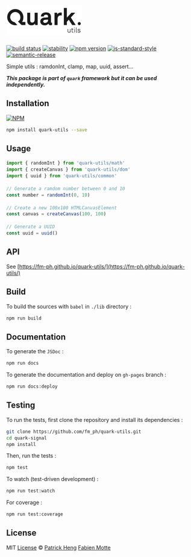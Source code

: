 # [<img src="logo.png" alt="quark-utils" width="200">](https://github.com/fm-ph/quark-utils)

[![build status][travis-image]][travis-url]
[![stability][stability-image]][stability-url]
[![npm version][npm-image]][npm-url]
[![js-standard-style][standard-image]][standard-url]
[![semantic-release][semantic-release-image]][semantic-release-url]

Simple utils : ramdonInt, clamp, map, uuid, assert...

___This package is part of `quark` framework but it can be used independently.___

## Installation

[![NPM](https://nodei.co/npm/quark-utils.png)](https://www.npmjs.com/package/quark-utils)

```sh
npm install quark-utils --save
```

## Usage

```js
import { randomInt } from 'quark-utils/math'
import { createCanvas } from 'quark-utils/dom'
import { uuid } from 'quark-utils/common'

// Generate a ramdom number between 0 and 10
const number = randomInt(0, 10)

// Create a new 100x100 HTMLCanvasElement
const canvas = createCanvas(100, 100)

// Generate a UUID
const uuid = uuid()
```

## API

See [https://fm-ph.github.io/quark-utils/](https://fm-ph.github.io/quark-utils/)

## Build

To build the sources with `babel` in `./lib` directory :

```sh
npm run build
```

## Documentation

To generate the `JSDoc` :

```sh
npm run docs
```

To generate the documentation and deploy on `gh-pages` branch :

```sh
npm run docs:deploy
```

## Testing

To run the tests, first clone the repository and install its dependencies :

```sh
git clone https://github.com/fm_ph/quark-utils.git
cd quark-signal
npm install
```

Then, run the tests :

```sh
npm test
```

To watch (test-driven development) :

```sh
npm run test:watch
```

For coverage :

```sh
npm run test:coverage
```

## License

MIT [License](LICENSE.md) © [Patrick Heng](http://hengpatrick.fr/) [Fabien Motte](http://fabienmotte.com/) 


[travis-image]: https://img.shields.io/travis/fm-ph/quark-utils/master.svg?style=flat-square
[travis-url]: http://travis-ci.org/fm-ph/quark-utils
[stability-image]: https://img.shields.io/badge/stability-stable-brightgreen.svg?style=flat-square
[stability-url]: https://nodejs.org/api/documentation.html#documentation_stability_index
[npm-image]: https://img.shields.io/npm/v/quark-utils.svg?style=flat-square
[npm-url]: https://npmjs.org/package/quark-utils
[standard-image]: https://img.shields.io/badge/code%20style-standard-brightgreen.svg?style=flat-square
[standard-url]: https://github.com/feross/standard
[semantic-release-image]: https://img.shields.io/badge/%20%20%F0%9F%93%A6%F0%9F%9A%80-semantic--release-e10079.svg?style=flat-square
[semantic-release-url]: https://github.com/semantic-release/semantic-release
